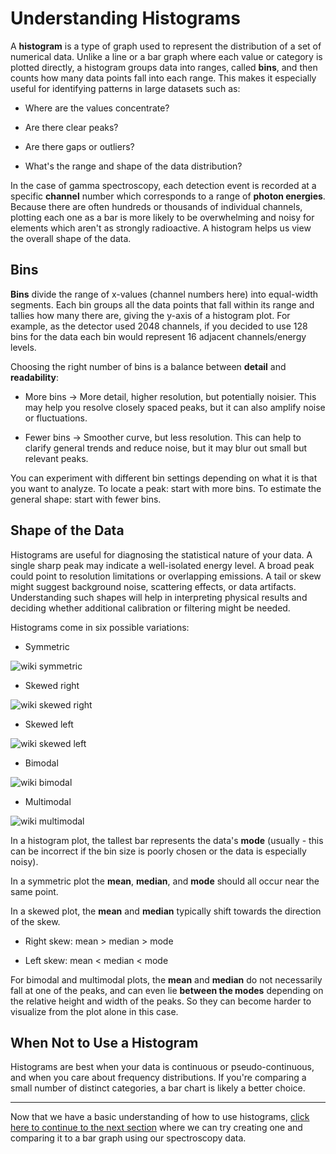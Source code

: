 # Understanding Histograms
A **histogram** is a type of graph used to represent the distribution of a set of numerical data. Unlike a line or a bar graph where each value or category is plotted directly, a histogram groups data into ranges, called **bins**, and then counts how many data points fall into each range. This makes it especially useful for identifying patterns in large datasets such as:

* Where are the values concentrate?

* Are there clear peaks?

* Are there gaps or outliers?

* What's the range and shape of the data distribution?

In the case of gamma spectroscopy, each detection event is recorded at a specific **channel** number which corresponds to a range of **photon energies**. Because there are often hundreds or thousands of individual channels, plotting each one as a bar is more likely to be overwhelming and noisy for elements which aren't as strongly radioactive. A histogram helps us view the overall shape of the data.
## Bins
**Bins** divide the range of x-values (channel numbers here) into equal-width segments. Each bin groups all the data points that fall within its range and tallies how many there are, giving the y-axis of a histogram plot. For example, as the detector used 2048 channels, if you decided to use 128 bins for the data each bin would represent 16 adjacent channels/energy levels.

Choosing the right number of bins is a balance between **detail** and **readability**:

* More bins $\to$ More detail, higher resolution, but potentially noisier. This may help you resolve closely spaced peaks, but it can also amplify noise or fluctuations.

* Fewer bins $\to$ Smoother curve, but less resolution. This can help to clarify general trends and reduce noise, but it may blur out small but relevant peaks.

You can experiment with different bin settings depending on what it is that you want to analyze. To locate a peak: start with more bins. To estimate the general shape: start with fewer bins.
## Shape of the Data
Histograms are useful for diagnosing the statistical nature of your data. A single sharp peak may indicate a well-isolated energy level. A broad peak could point to resolution limitations or overlapping emissions. A tail or skew might suggest background noise, scattering effects, or data artifacts. Understanding such shapes will help in interpreting physical results and deciding whether additional calibration or filtering might be needed. 

Histograms come in six possible variations:

* Symmetric

![wiki symmetric](https://upload.wikimedia.org/wikipedia/commons/1/15/Symmetric-histogram.png)


* Skewed right

![wiki skewed right](https://upload.wikimedia.org/wikipedia/commons/1/12/Skewed-right.png)

* Skewed left

![wiki skewed left](https://upload.wikimedia.org/wikipedia/commons/7/7b/Skewed-left.png)

* Bimodal

![wiki bimodal](https://upload.wikimedia.org/wikipedia/commons/7/7a/Bimodal-histogram.png)

* Multimodal

![wiki multimodal](https://upload.wikimedia.org/wikipedia/commons/3/39/Multimodal.png)

In a histogram plot, the tallest bar represents the data's **mode** (usually - this can be incorrect if the bin size is poorly chosen or the data is especially noisy). 

In a symmetric plot the **mean**, **median**, and **mode** should all occur near the same point. 

In a skewed plot, the **mean** and **median** typically shift towards the direction of the skew. 

* Right skew: mean > median > mode

* Left skew: mean < median < mode

For bimodal and multimodal plots, the **mean** and **median** do not necessarily fall at one of the peaks, and can even lie **between the modes** depending on the relative height and width of the peaks. So they can become harder to visualize from the plot alone in this case.

## When Not to Use a Histogram
Histograms are best when your data is continuous or pseudo-continuous, and when you care about frequency distributions. If you're comparing a small number of distinct categories, a bar chart is likely a better choice. 

---

Now that we have a basic understanding of how to use histograms, [click here to continue to the next section](03_plotting_data.md) where we can try creating one and comparing it to a bar graph using our spectroscopy data.